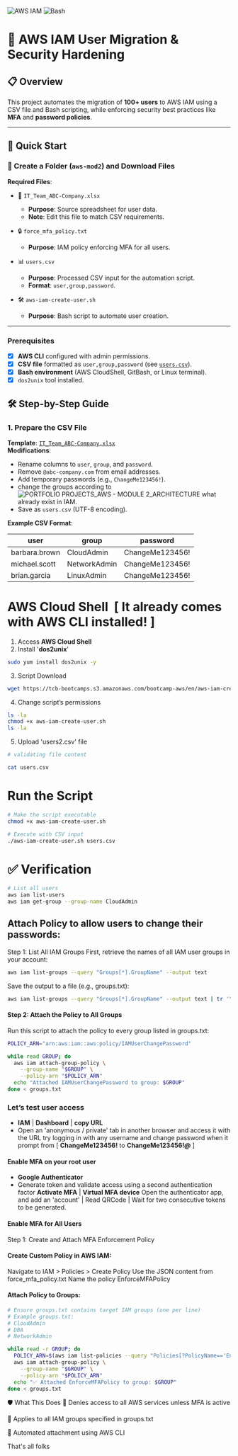
![AWS IAM](https://img.shields.io/badge/AWS-IAM-orange?logo=amazonaws) ![Bash](https://img.shields.io/badge/Script-Bash-green?logo=gnu-bash)  
# 🔐 AWS IAM User Migration & Security Hardening  


## 📋 Overview  
This project automates the migration of **100+ users** to AWS IAM using a CSV file and Bash scripting, while enforcing security best practices like **MFA** and **password policies**.  

---

## 🚀 Quick Start  

### 📂 Create a Folder (`aws-mod2`) and Download Files  
**Required Files**:  

- 📄 `IT_Team_ABC-Company.xlsx`  
  - **Purpose**: Source spreadsheet for user data.  
  - **Note**: Edit this file to match CSV requirements.  

- 🔒 `force_mfa_policy.txt`  
  - **Purpose**: IAM policy enforcing MFA for all users.  

- 📊 `users.csv`  
  - **Purpose**: Processed CSV input for the automation script.  
  - **Format**: `user,group,password`.  

- 🛠️ `aws-iam-create-user.sh`  
  - **Purpose**: Bash script to automate user creation.  
---

### Prerequisites  
- [x] **AWS CLI** configured with admin permissions.  
- [x] **CSV file** formatted as `user,group,password` (see [`users.csv`](./users.csv)).  
- [x] **Bash environment** (AWS CloudShell, GitBash, or Linux terminal).  
- [x] `dos2unix` tool installed.  

## 🛠️ Step-by-Step Guide  

### 1. Prepare the CSV File  
**Template**: [`IT_Team_ABC-Company.xlsx`](./IT_Team_ABC-Company.xlsx)  
**Modifications**:  
- Rename columns to `user`, `group`, and `password`.  
- Remove `@abc-company.com` from email addresses.  
- Add temporary passwords (e.g., `ChangeMe123456!`).
- change the groups according to![PORTFOLIO PROJECTS_AWS - MODULE 2_ARCHITECTURE](https://github.com/user-attachments/assets/6489622b-a84e-4cbf-8074-b9fbbeb8c537)
 what already exist in IAM.
- Save as `users.csv` (UTF-8 encoding).  

**Example CSV Format**:  

| user                  | group         | password          |  
|-----------------------|---------------|-------------------|  
| barbara.brown         | CloudAdmin    | ChangeMe123456!   |  
| michael.scott         | NetworkAdmin  | ChangeMe123456!   |  
| brian.garcia          | LinuxAdmin    | ChangeMe123456!   |  


# AWS Cloud Shell  [ It already comes with AWS CLI installed! ]

1. Access **AWS Cloud Shell**
2. Install '**dos2unix**' 

```bash
sudo yum install dos2unix -y
```
3. Script Download

```bash
wget https://tcb-bootcamps.s3.amazonaws.com/bootcamp-aws/en/aws-iam-create-user.sh
```

4. Change script’s permissions

```bash
ls -la
chmod +x aws-iam-create-user.sh
ls -la
```

5. Upload 'users2.csv' file

```bash
# validating file content

cat users.csv
```


# Run the Script
```bash
# Make the script executable
chmod +x aws-iam-create-user.sh

# Execute with CSV input
./aws-iam-create-user.sh users.csv
````
# :white_check_mark: **Verification**

````bash
# List all users
aws iam list-users
aws iam get-group --group-name CloudAdmin
````


## Attach Policy to allow users to change their passwords:
Step 1: List All IAM Groups
First, retrieve the names of all IAM user groups in your account:

````bash
aws iam list-groups --query "Groups[*].GroupName" --output text
````
Save the output to a file (e.g., groups.txt):

````bash
aws iam list-groups --query "Groups[*].GroupName" --output text | tr '\t' '\n' > groups.txt
````
#### Step 2: Attach the Policy to All Groups
Run this script to attach the policy to every group listed in groups.txt:

````bash
POLICY_ARN="arn:aws:iam::aws:policy/IAMUserChangePassword"

while read GROUP; do
  aws iam attach-group-policy \
    --group-name "$GROUP" \
    --policy-arn "$POLICY_ARN"
  echo "Attached IAMUserChangePassword to group: $GROUP"
done < groups.txt
````


### Let’s test user access

- **IAM** | **Dashboard** | **copy URL**
- Open an 'anonymous / private' tab in another browser and access it with the URL 
try logging in with any username and change password when it prompt from [ **ChangeMe123456!** to **ChangeMe123456!*@*** ]


#### Enable MFA on your root user
- **Google Authenticator**
- Generate token and validate access using a second authentication factor
**Activate MFA** | **Virtual MFA device**
Open the authenticator app, and add an 'account' | Read QRCode | Wait for two consecutive tokens to be generated.

#### Enable MFA for All Users
Step 1: Create and Attach MFA Enforcement Policy
#### Create Custom Policy in AWS IAM:
Navigate to IAM > Policies > Create Policy
Use the JSON content from force_mfa_policy.txt
Name the policy EnforceMFAPolicy

#### Attach Policy to Groups:

````bash
# Ensure groups.txt contains target IAM groups (one per line)
# Example groups.txt:
# CloudAdmin
# DBA
# NetworkAdmin

while read -r GROUP; do
  POLICY_ARN=$(aws iam list-policies --query "Policies[?PolicyName=='EnforceMFAPolicy'].Arn" --output text)
  aws iam attach-group-policy \
    --group-name "$GROUP" \
    --policy-arn "$POLICY_ARN"
  echo "✅ Attached EnforceMFAPolicy to group: $GROUP"
done < groups.txt
````

🛡️ What This Does
🔐 Denies access to all AWS services unless MFA is active

📌 Applies to all IAM groups specified in groups.txt

🔄 Automated attachment using AWS CLI


That's all folks

